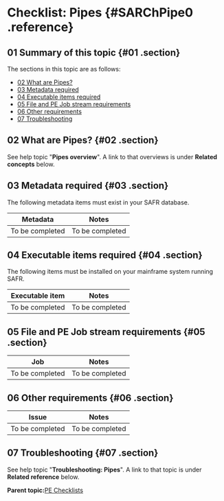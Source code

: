 # Checklist: Pipes {#SARChPipe0 .reference}

## 01 Summary of this topic {#01 .section}

The sections in this topic are as follows:

-   [02 What are Pipes?](#02)
-   [03 Metadata required](#03)
-   [04 Executable items required](#04)
-   [05 File and PE Job stream requirements](#05)
-   [06 Other requirements](#06)
-   [07 Troubleshooting](#07)

## 02 What are Pipes? {#02 .section}

See help topic "**Pipes overview**". A link to that overviews is under **Related concepts** below.

## 03 Metadata required {#03 .section}

The following metadata items must exist in your SAFR database.

|Metadata|Notes|
|--------|-----|
|To be completed|To be completed|

## 04 Executable items required {#04 .section}

The following items must be installed on your mainframe system running SAFR.

|Executable item|Notes|
|---------------|-----|
|To be completed|To be completed|

## 05 File and PE Job stream requirements {#05 .section}

|Job|Notes|
|---|-----|
|To be completed|To be completed|

## 06 Other requirements {#06 .section}

|Issue|Notes|
|-----|-----|
|To be completed|To be completed|

## 07 Troubleshooting {#07 .section}

See help topic "**Troubleshooting: Pipes**". A link to that topic is under **Related reference** below.

**Parent topic:**[PE Checklists](../html/AAR520PMChecklists.md)

